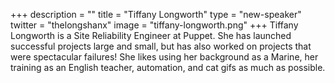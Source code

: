 +++
description = ""
title = "Tiffany Longworth"
type = "new-speaker"
twitter = "thelongshanx"
image = "tiffany-longworth.png"
+++
Tiffany Longworth is a Site Reliability Engineer at Puppet. She has launched successful projects large and small, but has also worked on projects that were spectacular failures! She likes using her background as a Marine, her training as an English teacher, automation, and cat gifs as much as possible.
